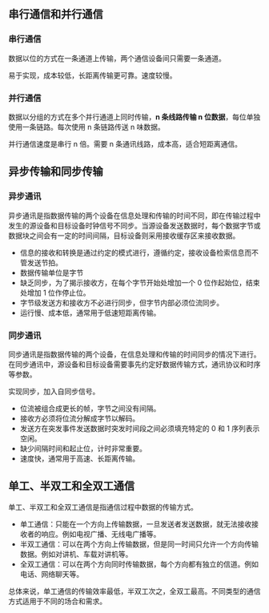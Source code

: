 ## 串行通信和并行通信

### 串行通信

数据以位的方式在一条通道上传输，两个通信设备间只需要一条通道。

易于实现，成本较低，长距离传输更可靠。速度较慢。

### 并行通信

数据以分组的方式在多个并行通道上同时传输，**n 条线路传输 n 位数据**，每位单独使用一条链路。每次使用 n 条链路传送 n 味数据。

并行通信速度是串行 n 倍。需要 n 条通讯线路，成本高，适合短距离通信。

## 异步传输和同步传输

### 异步通讯

异步通讯是指数据传输的两个设备在信息处理和传输的时间不同，即在传输过程中发生的源设备和目标设备时钟信号不同步。当源设备发送数据时，每个数据字节或数据块之间会有一定的时间间隔，目标设备则采用接收缓存区来接收数据。

- 信息的接收和转换是通过约定的模式进行，遵循约定，接收设备检索信息而不管发送节拍。
- 数据传输单位是字节
- 缺乏同步，为了揭示接收方，在每个字节开始处增加一个 0 位作起始位，结束处增加 1 位作停止位。
- 字节级发送方和接收方不必进行同步，但字节内部必须位流同步。
- 运行慢、成本低，通常用于低速短距离传输。

### 同步通讯

同步通讯是指数据传输的两个设备，在信息处理和传输的时间同步的情况下进行。在同步通讯中，源设备和目标设备需要事先约定好数据传输方式，通讯协议和时序等参数。

实现同步，加入自同步信号。

- 位流被组合成更长的帧，字节之间没有间隔。
- 接收方必须将位流分解成字节以解码。
- 发送方在突发事件发送数据时突发时间段之间必须填充特定的 0 和 1 序列表示空闲。
- 缺少间隔时间和起止位，计时非常重要。
- 速度快，通常用于高速、长距离传输。

## 单工、半双工和全双工通信

单工、半双工和全双工通信是指通信过程中数据的传输方式。

- 单工通信：只能在一个方向上传输数据，一旦发送者发送数据，就无法接收接收者的响应。例如电视广播、无线电广播等。
- 半双工通信：可以在两个方向上传输数据，但是同一时间只允许一个方向传输数据。例如对讲机、车载对讲机等。
- 全双工通信：可以在两个方向同时传输数据，每个方向都有独立的信道。例如电话、网络聊天等。

总体来说，单工通信的传输效率最低，半双工次之，全双工最高。不同类型的通信方式适用于不同的场合和需求。

